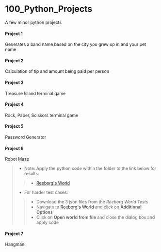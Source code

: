 # 100_Python_Projects

A few minor python projects

#### Project 1

Generates a band name based on the city you grew up in and your pet name

#### Project 2

Calculation of tip and amount being paid per person

#### Project 3

Treasure Island terminal game

#### Project 4

Rock, Paper, Scissors terminal game

#### Project 5

Password Generator 

#### Project 6

Robot Maze
> - Note: Apply the python code within the folder to the link below for results:
>> - [Reeborg's World](https://reeborg.ca/reeborg.html?lang=en&mode=python&menu=worlds%2Fmenus%2Freeborg_intro_en.json&name=Maze&url=worlds%2Ftutorial_en%2Fmaze1.json)
> - For harder test cases:
>> - Download the 3 json files from the *Reeborg World Tests*
>> - Navigate to [Reeborg's World](https://reeborg.ca/reeborg.html?lang=en&mode=python&menu=worlds%2Fmenus%2Freeborg_intro_en.json&name=problem_world3.json&url=user_world%3Aproblem_world3.json) and click on **Additional Options**
>> - Click on **Open world from file** and close the dialog box and apply code

#### Project 7

Hangman 
